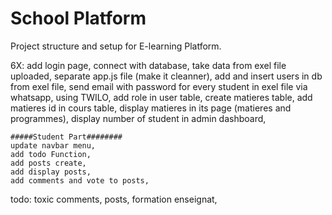 # School Platform

Project structure and setup for E-learning Platform.

6X: add login page, 
    connect with database, 
    take data from exel file uploaded, 
    separate app.js file (make it cleanner), 
    add and insert users in db from exel file, 
    send email with password for every student in exel file via whatsapp, using TWILO,
    add role in user table,
    create matieres table,
    add matieres id in cours table,
    display matieres in its page (matieres and programmes),
    display number of student in admin dashboard,

    #####Student Part########
    update navbar menu,
    add todo Function,
    add posts create,
    add display posts,
    add comments and vote to posts,
    
    


todo: toxic comments, posts, formation enseignat,